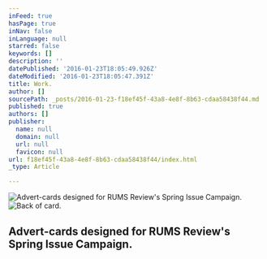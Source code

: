 ```yaml
---
inFeed: true
hasPage: true
inNav: false
inLanguage: null
starred: false
keywords: []
description: ''
datePublished: '2016-01-23T18:05:49.926Z'
dateModified: '2016-01-23T18:05:47.391Z'
title: Work.
author: []
sourcePath: _posts/2016-01-23-f18ef45f-43a8-4e8f-8b63-cdaa58438f44.md
published: true
authors: []
publisher:
  name: null
  domain: null
  url: null
  favicon: null
url: f18ef45f-43a8-4e8f-8b63-cdaa58438f44/index.html
_type: Article

---
```

![Advert-cards designed for RUMS Review's Spring Issue Campaign.](https://the-grid-user-content.s3-us-west-2.amazonaws.com/71ee1f14-56a0-46fa-bd85-eb983879b9d4.jpg)
![Back of card.](https://the-grid-user-content.s3-us-west-2.amazonaws.com/528f0ad2-4da9-41f7-8325-f1ae01ced4c7.jpg)

## Advert-cards designed for RUMS Review's Spring Issue Campaign.